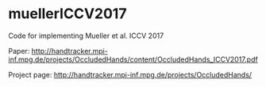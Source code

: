 # muellerICCV2017

Code for implementing Mueller et al. ICCV 2017

Paper: http://handtracker.mpi-inf.mpg.de/projects/OccludedHands/content/OccludedHands_ICCV2017.pdf

Project page: http://handtracker.mpi-inf.mpg.de/projects/OccludedHands/

